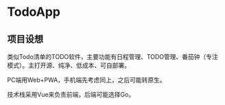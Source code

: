 # TodoApp

## 项目设想

类似Todo清单的TODO软件，主要功能有日程管理、TODO管理、番茄钟（专注模式）。主打开源、纯净、低成本、可自部署。

PC端用Web+PWA，手机端先考虑同上，之后可能转原生。

技术栈采用Vue来负责前端，后端可能选择Go。